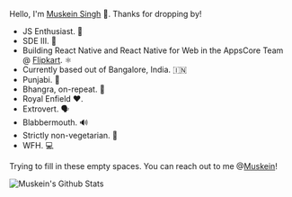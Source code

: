 Hello, I'm [Muskein Singh](https://muskein.com) 🚀. Thanks for dropping by! 


- JS Enthusiast. 🍔
- SDE III. 🧠
- Building React Native and React Native for Web in the AppsCore Team @ [Flipkart](https://www.flipkart.com). ⚛️
- Currently based out of Bangalore, India. 🇮🇳
- Punjabi. 🎵
- Bhangra, on-repeat. 🕺
- Royal Enfield ❤️. 
- Extrovert. 🗣️
- Blabbermouth. 🔊
- Strictly non-vegetarian. 🍗
- WFH. 💻

Trying to fill in these empty spaces.
You can reach out to me @[Muskein](https://twitter.com/Muskein)!

![Muskein's Github Stats](https://github-readme-stats.vercel.app/api?username=muskeinsingh&show_icons=true)

